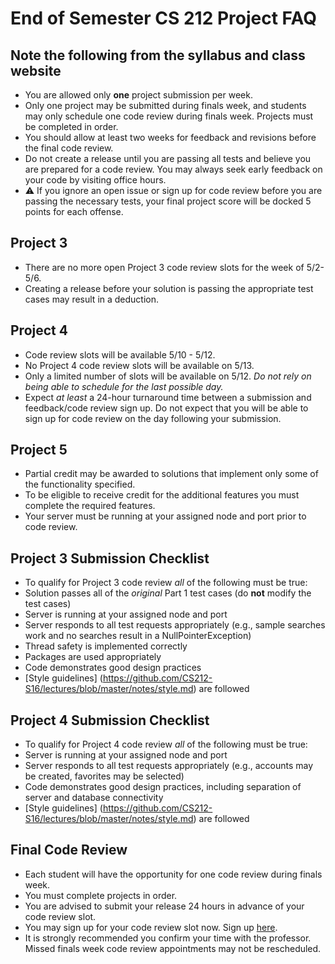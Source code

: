 End of Semester CS 212 Project FAQ
==================================

## Note the following from the syllabus and class website

- You are allowed only **one** project submission per week.
- Only one project may be submitted during finals week, and students may only schedule one code review during finals week. Projects must be completed in order.
- You should allow at least two weeks for feedback and revisions before the final code review.
- Do not create a release until you are passing all tests and believe you are prepared for a code review. You may always seek early feedback on your code by visiting office hours.
- :warning: If you ignore an open issue or sign up for code review before you are passing the necessary tests, your final project score will be docked 5 points for each offense.


## Project 3

- There are no more open Project 3 code review slots for the week of 5/2-5/6.
- Creating a release before your solution is passing the appropriate test cases may result in a deduction.

## Project 4

- Code review slots will be available 5/10 - 5/12.
- No Project 4 code review slots will be available on 5/13.
- Only a limited number of slots will be available on 5/12. *Do not rely on being able to schedule for the last possible day.*
- Expect *at least* a 24-hour turnaround time between a submission and feedback/code review sign up. Do not expect that you will be able to sign up for code review on the day following your submission.

## Project 5
- Partial credit may be awarded to solutions that implement only some of the functionality specified.
- To be eligible to receive credit for the additional features you must complete the required features.
- Your server must be running at your assigned node and port prior to code review.

## Project 3 Submission Checklist

- To qualify for Project 3 code review *all* of the following must be true:
 - Solution passes all of the *original* Part 1 test cases (do **not** modify the test cases) 
 - Server is running at your assigned node and port
 - Server responds to all test requests appropriately (e.g., sample searches work and no searches result in a NullPointerException)
 - Thread safety is implemented correctly
 - Packages are used appropriately
 - Code demonstrates good design practices
 - [Style guidelines] (https://github.com/CS212-S16/lectures/blob/master/notes/style.md) are followed

## Project 4 Submission Checklist

- To qualify for Project 4 code review *all* of the following must be true:
 - Server is running at your assigned node and port
 - Server responds to all test requests appropriately (e.g., accounts may be created, favorites may be selected)
 - Code demonstrates good design practices, including separation of server and database connectivity
 - [Style guidelines] (https://github.com/CS212-S16/lectures/blob/master/notes/style.md) are followed
 
## Final Code Review

- Each student will have the opportunity for one code review during finals week.
- You must complete projects in order.
- You are advised to submit your release 24 hours in advance of your code review slot.
- You may sign up for your code review slot now. Sign up [here](https://calendar.google.com/calendar/selfsched?sstoken=UUlHU015Zm1nellQfGRlZmF1bHR8OWI1ODQyMzY2NjBiMWExMjdmYmYxZGZkNmVjNzU1ZGU).
- It is strongly recommended you confirm your time with the professor. Missed finals week code review appointments may not be rescheduled.